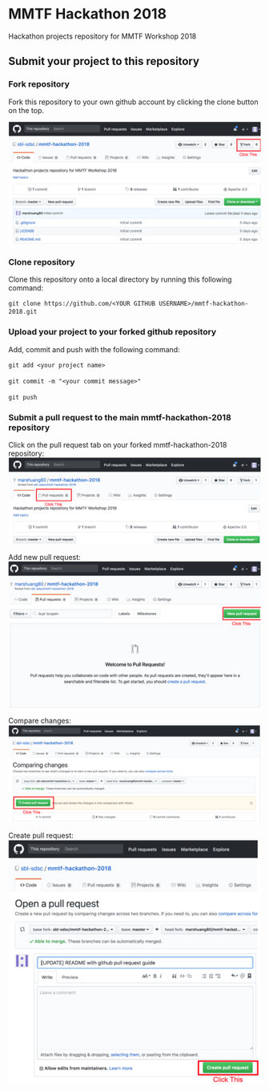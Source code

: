 # MMTF Hackathon 2018
Hackathon projects repository for MMTF Workshop 2018

## Submit your project to this repository


### Fork repository
Fork this repository to your own github account by clicking the clone button on the top.

![Fork Repo](./figures/fork_repo.png)

### Clone repository

Clone this repository onto a local directory by running this following command:
```
git clone https://github.com/<YOUR GITHUB USERNAME>/mmtf-hackathon-2018.git
```

### Upload your project to your forked github repository

Add, commit and push with the following command:
```
git add <your project name>

git commit -m "<your commit message>"

git push 
```

### Submit a pull request to the main mmtf-hackathon-2018 repository

Click on the pull request tab on your forked mmtf-hackathon-2018 repository:
![Pull request tab](./figures/pull_request.png)

Add new pull request:
![Pull request add](./figures/pull_request_2.png)

Compare changes:
![Pull request compare](./figures/pull_request_3.png)

Create pull request:
![Pull request create](./figures/pull_request_4.png)
